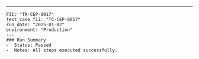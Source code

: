---
    FII: "TR-CEP-0017"
    test_case_fii: "TC-CEP-0017"
    run_date: "2025-01-02"
    environment: "Production"
    ---
    ### Run Summary
    -  Status: Passed
    -  Notes: All steps executed successfully.